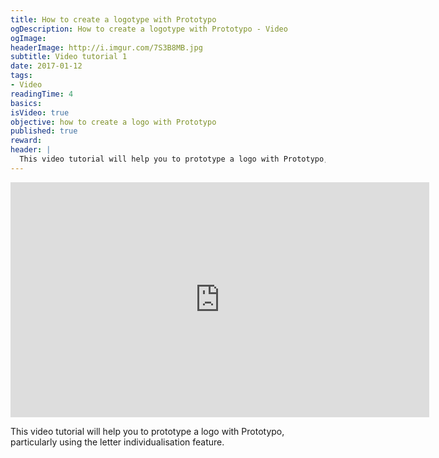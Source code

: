 ```yaml
---
title: How to create a logotype with Prototypo
ogDescription: How to create a logotype with Prototypo - Video
ogImage:
headerImage: http://i.imgur.com/7S3B8MB.jpg
subtitle: Video tutorial 1
date: 2017-01-12
tags:
- Video
readingTime: 4
basics:
isVideo: true
objective: how to create a logo with Prototypo
published: true
reward:
header: |
  This video tutorial will help you to prototype a logo with Prototypo, particularly using the letter individualisation feature.
---
```

<iframe width="670" height="376" src="https://www.youtube.com/embed/kyfbwxnivRs" frameborder="0" allowfullscreen></iframe>


This video tutorial will help you to prototype a logo with Prototypo, particularly using the letter individualisation feature.
